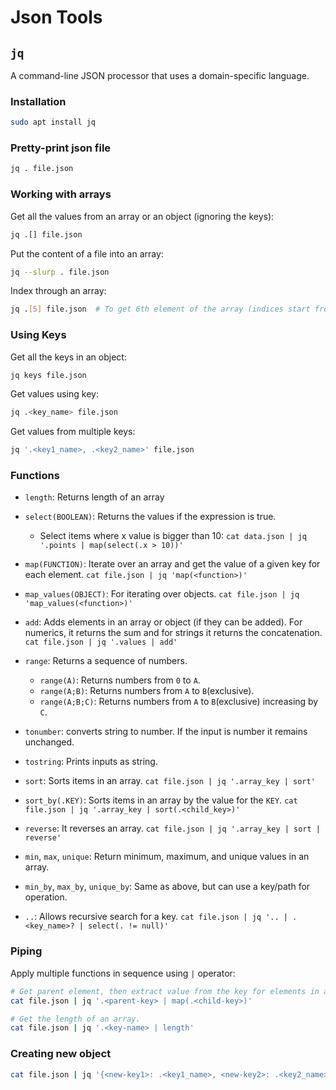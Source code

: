# Json Tools

## `jq`

A command-line JSON processor that uses a domain-specific language.

### Installation

```bash
sudo apt install jq
```

### Pretty-print json file

```bash
jq . file.json
```

### Working with arrays

Get all the values from an array or an object (ignoring the keys):

```bash
jq .[] file.json
```

Put the content of a file into an array:

```bash
jq --slurp . file.json
```

Index through an array:

```bash
jq .[5] file.json  # To get 6th element of the array (indices start from zero)
```

### Using Keys

Get all the keys in an object:

```bash
jq keys file.json
```

Get values using key:

```bash
jq .<key_name> file.json
```

Get values from multiple keys:

```bash
jq '.<key1_name>, .<key2_name>' file.json
```

### Functions

- `length`: Returns length of an array
- `select(BOOLEAN)`: Returns the values if the expression is true.

  - Select items where x value is bigger than 10:
        `cat data.json | jq '.points | map(select(.x > 10))'`
- `map(FUNCTION)`: Iterate over an array and get the value of a given key for each element.
    `cat file.json | jq 'map(<function>)'`
- `map_values(OBJECT)`: For iterating over objects.
    `cat file.json | jq 'map_values(<function>)'`

- `add`: Adds elements in an array or object (if they can be added). For numerics, it returns the sum and for strings it returns the concatenation.
    `cat file.json | jq '.values | add'`
- `range`: Returns a sequence of numbers.
  - `range(A)`: Returns numbers from `0` to `A`.
  - `range(A;B)`: Returns numbers from `A` to `B`(exclusive).
  - `range(A;B;C)`: Returns numbers from `A` to `B`(exclusive) increasing by `C`.
- `tonumber`: converts string to number. If the input is number it remains unchanged.
- `tostring`: Prints inputs as string.
- `sort`: Sorts items in an array.
    `cat file.json | jq '.array_key | sort'`
- `sort_by(.KEY)`: Sorts items in an array by the value for the `KEY`.
    `cat file.json | jq '.array_key | sort(.<child_key>)'`
- `reverse`: It reverses an array.
    `cat file.json | jq '.array_key | sort | reverse'`
- `min`, `max`, `unique`: Return minimum, maximum, and unique values in an array.
- `min_by`, `max_by`, `unique_by`: Same as above, but can use a key/path for operation.
- `..`: Allows recursive search for a key.
    `cat file.json | jq '.. | .<key_name>? | select(. != null)'`

### Piping

Apply multiple functions in sequence using `|` operator:

```bash
# Get parent element, then extract value from the key for elements in an array.
cat file.json | jq '.<parent-key> | map(.<child-key>)'
```

```bash
# Get the length of an array.
cat file.json | jq '.<key-name> | length'
```

### Creating new object

```bash
cat file.json | jq '{<new-key1>: .<key1_name>, <new-key2>: .<key2_name>}'
```
